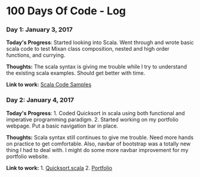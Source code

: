 # 100 Days Of Code - Log

### Day 1: January 3, 2017

**Today's Progress**: Started looking into Scala. Went through and wrote basic scala code to test Mixan class composition, nested and high order functions, and currying.

**Thoughts:** The scala syntax is giving me trouble while I try to understand the existing scala examples. Should get better with time.

**Link to work:** [Scala Code Samples](https://github.com/praneetsharma/Scala)

### Day 2: January 4, 2017

**Today's Progress**: 1. Coded Quicksort in scala using both functional and imperative programming paradigm. 2. Started working on my portfolio webpage. Put a basic navigation bar in place. 

**Thoughts:** Scala syntax still continues to give me trouble. Need more hands on practice to get comfortable. Also, navbar of bootstrap was a totally new thing I had to deal with. I might do some more navbar improvement for my portfolio website. 

**Link to work:** 1. [Quicksort.scala](https://github.com/praneetsharma/Scala/blob/master/Quicksort.scala)  2. [Portfolio](praneetsharma.github.io)


